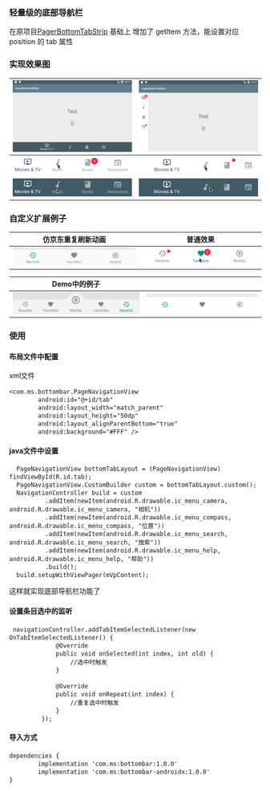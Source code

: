 ### 轻量级的底部导航栏

在原项目[PagerBottomTabStrip](https://github.com/tyzlmjj/PagerBottomTabStrip) 基础上
增加了 getItem 方法，能设置对应 position 的 tab 属性

### 实现效果图

|![horizontal](/intro_img/demo.png "horizontal")|![vertical](/intro_img/demo8.png "vertical")|
|---|---|
|![Material 1](/intro_img/demo1.gif "Material 1")|![Material 2](/intro_img/demo2.gif "Material 2")|
|![Material 3](/intro_img/demo3.gif "Material 3")|![Material 4](/intro_img/demo4.gif "Material 4")|

### 自定义扩展例子

|仿京东重复刷新动画|普通效果|
|---|---|
|![PagerBottomTabStrip](/intro_img/demo9.gif "PagerBottomTabStrip")|![PagerBottomTabStrip](/intro_img/demo5.gif "PagerBottomTabStrip")|

|Demo中的例子||
|---|---|
|![PagerBottomTabStrip](/intro_img/demo7.png "PagerBottomTabStrip")|![PagerBottomTabStrip](/intro_img/demo6.png "PagerBottomTabStrip")|


### 使用

#### 布局文件中配置

xml文件
    
	<com.ms.bottombar.PageNavigationView
            android:id="@+id/tab"
            android:layout_width="match_parent"
            android:layout_height="50dp"
            android:layout_alignParentBottom="true"
            android:background="#FFF" />

#### java文件中设置

	  PageNavigationView bottomTabLayout = (PageNavigationView) findViewById(R.id.tab);
      PageNavigationView.CustomBuilder custom = bottomTabLayout.custom();
      NavigationController build = custom
              .addItem(newItem(android.R.drawable.ic_menu_camera, android.R.drawable.ic_menu_camera, "相机"))
              .addItem(newItem(android.R.drawable.ic_menu_compass, android.R.drawable.ic_menu_compass, "位置"))
              .addItem(newItem(android.R.drawable.ic_menu_search, android.R.drawable.ic_menu_search, "搜索"))
              .addItem(newItem(android.R.drawable.ic_menu_help, android.R.drawable.ic_menu_help, "帮助"))
              .build();
      build.setupWithViewPager(mVpContent);

这样就实现底部导航栏功能了

#### 设置条目选中的监听

     navigationController.addTabItemSelectedListener(new OnTabItemSelectedListener() {
                 @Override
                 public void onSelected(int index, int old) {
                     //选中时触发
                 }

                 @Override
                 public void onRepeat(int index) {
                     //重复选中时触发
                 }
             });

#### **导入方式**

    dependencies {
	        implementation 'com.ms:bottombar:1.0.0'
	        implementation 'com.ms:bottombar-androidx:1.0.0'
	}

